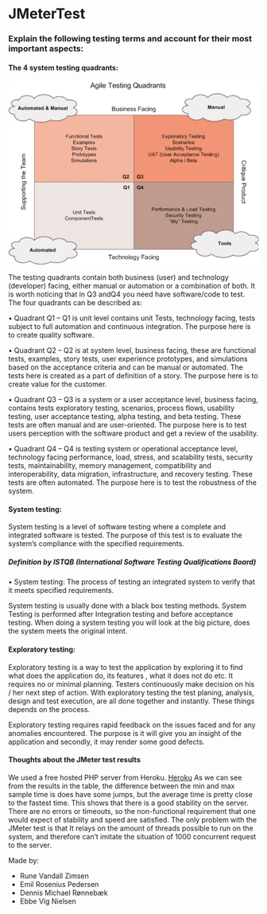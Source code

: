 # JMeterTest

### Explain the following testing terms and account for their most important aspects:

#### The 4 system testing quadrants:

 ![Agile 4 quadrant](https://github.com/tjaydk/JMeterTest/blob/master/4agileQuadrant.jpg) 
 
The testing quadrants contain both business (user) and technology (developer) facing, either manual or automation or a combination of both. It is worth noticing that in Q3 andQ4 you need have software/code to test.
The four quadrants can be described as:

  •	Quadrant Q1 – Q1 is unit level contains unit Tests, technology facing, tests subject to full automation and continuous integration. The purpose here is to create quality software.

  •	Quadrant Q2 – Q2 is at system level, business facing, these are functional tests, examples, story tests, user experience prototypes, and simulations based on the acceptance criteria and can be manual or automated. The tests here is created as a part of definition of a story. The purpose here is to create value for the customer.

  •	Quadrant Q3 – Q3 is a system or a user acceptance level, business facing, contains tests exploratory testing, scenarios, process flows, usability testing, user acceptance testing, alpha testing, and beta testing. These tests are often manual and are user-oriented. The purpose here is to test users perception with the software product and get a review of the usability.

  •	Quadrant Q4 – Q4 is testing system or operational acceptance level, technology facing performance, load, stress, and scalability tests, security tests, maintainability, memory management, compatibility and interoperability, data migration, infrastructure, and recovery testing. These tests are often automated. The purpose here is to test the robustness of the system.


#### System testing:
System testing is a level of software testing where a complete and integrated software is tested. The purpose of this test is to evaluate the system’s compliance with the specified requirements.

##### Definition by ISTQB	(International Software Testing Qualifications Board)
  •	System testing: The process of testing an integrated system to verify that it meets specified requirements.

System testing is usually done with a black box testing methods. System Testing is performed after Integration testing and before acceptance testing. When doing a system testing you will look at the big picture, does the system meets the original intent.

#### Exploratory testing:
Exploratory testing is a way to test the application by exploring it to find what does the application do, its features , what it does not do etc. It requires no or minimal planning. Testers continuously make decision on his / her next step of action. With exploratory testing the test planing, analysis, design and test execution, are all done together and instantly. These things depends on the process. 

Exploratory testing requires rapid feedback on the issues faced and for any anomalies encountered. The purpose is it will give you an insight of the application and secondly, it may render some good defects.

#### Thoughts about the JMeter test results
We used a free hosted PHP server from Heroku. [Heroku](https://www.heroku.com/)
As we can see from the results in the table, the difference between the min and max sample time is does have some jumps, but the average time is pretty close to the fastest time. This shows that there is a good stability on the server. 
There are no errors or timeouts, so the non-functional requirement that one would expect of stability and speed are satisfied.
The only problem with the JMeter test is that It relays on the amount of threads possible to run on the system, and therefore can’t imitate the situation of 1000 concurrent request to the server.


Made by:
- Rune Vandall Zimsen
- Emil Rosenius Pedersen
- Dennis Michael Rønnebæk
- Ebbe Vig Nielsen
